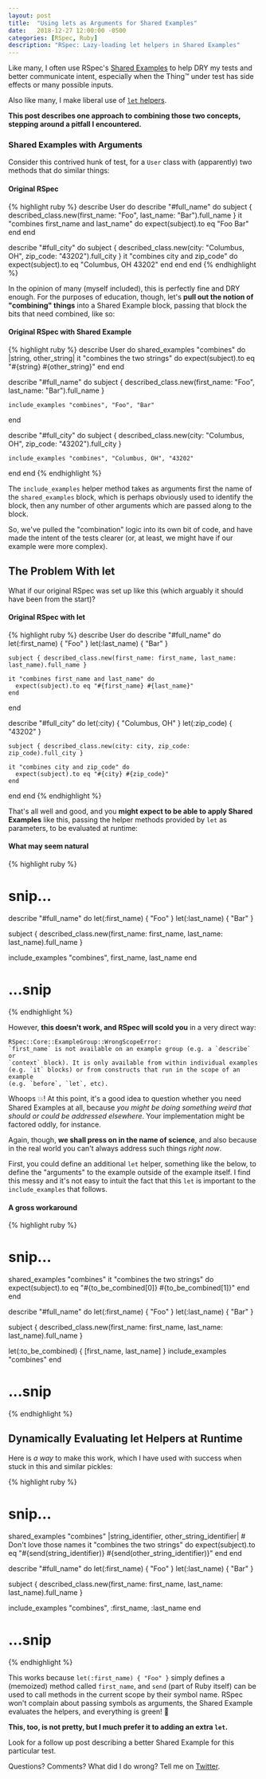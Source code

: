 ```yaml
---
layout: post
title:  "Using lets as Arguments for Shared Examples"
date:   2018-12-27 12:00:00 -0500
categories: [RSpec, Ruby]
description: "RSpec: Lazy-loading let helpers in Shared Examples"
---
```

Like many, I often use RSpec's [Shared Examples](https://relishapp.com/rspec/rspec-core/docs/example-groups/shared-examples) to help DRY my tests and better communicate intent, especially when the Thing™ under test has side effects or many possible inputs.

Also like many, I make liberal use of [`let` helpers](https://relishapp.com/rspec/rspec-core/docs/helper-methods/let-and-let).

**This post describes one approach to combining those two concepts, stepping around a pitfall I encountered.**

### Shared Examples with Arguments

Consider this contrived hunk of test, for a `User` class with (apparently) two methods that do similar things:

#### Original RSpec

{% highlight ruby %}
describe User do
  describe "#full_name" do
    subject { described_class.new(first_name: "Foo", last_name: "Bar").full_name }
    it "combines first_name and last_name" do
      expect(subject).to eq "Foo Bar"
    end
  end

  describe "#full_city" do
    subject { described_class.new(city: "Columbus, OH", zip_code: "43202").full_city }
    it "combines city and zip_code" do
      expect(subject).to eq "Columbus, OH 43202"
    end
  end
end
{% endhighlight %}

In the opinion of many (myself included), this is perfectly fine and DRY enough. For the purposes of education, though, let's **pull out the notion of "combining" things** into a Shared Example block, passing that block the bits that need combined, like so:

#### Original RSpec with Shared Example

{% highlight ruby %}
describe User do
  shared_examples "combines" do |string, other_string|
    it "combines the two strings" do
      expect(subject).to eq "#{string} #{other_string}"
    end
  end

  describe "#full_name" do
    subject { described_class.new(first_name: "Foo", last_name: "Bar").full_name }

    include_examples "combines", "Foo", "Bar"
  end

  describe "#full_city" do
    subject { described_class.new(city: "Columbus, OH", zip_code: "43202").full_city }

    include_examples "combines", "Columbus, OH", "43202"
  end
end
{% endhighlight %}

The `include_examples` helper method takes as arguments first the name of the `shared_examples` block, which is perhaps obviously used to identify the block, then any number of other arguments which are passed along to the block.

So, we've pulled the "combination" logic into its own bit of code, and have made the intent of the tests clearer (or, at least, we might have if our example were more complex).

## The Problem With let

What if our original RSpec was set up like this (which arguably it should have been from the start)?

#### Original RSpec with let

{% highlight ruby %}
describe User do
  describe "#full_name" do
    let(:first_name) { "Foo" }
    let(:last_name)  { "Bar" }

    subject { described_class.new(first_name: first_name, last_name: last_name).full_name }

    it "combines first_name and last_name" do
      expect(subject).to eq "#{first_name} #{last_name}"
    end
  end

  describe "#full_city" do
    let(:city)     { "Columbus, OH" }
    let(:zip_code) { "43202" }

    subject { described_class.new(city: city, zip_code: zip_code).full_city }

    it "combines city and zip_code" do
      expect(subject).to eq "#{city} #{zip_code}"
    end
  end
end
{% endhighlight %}

That's all well and good, and you **might expect to be able to apply Shared Examples** like this, passing the helper methods provided by `let` as parameters, to be evaluated at runtime:

#### What may seem natural

{% highlight ruby %}
# snip...
describe "#full_name" do
  let(:first_name) { "Foo" }
  let(:last_name)  { "Bar" }

  subject { described_class.new(first_name: first_name, last_name: last_name).full_name }

  include_examples "combines", first_name, last_name
end
# ...snip
{% endhighlight %}

However, **this doesn't work, and RSpec will scold you** in a very direct way: 

```
RSpec::Core::ExampleGroup::WrongScopeError:
`first_name` is not available on an example group (e.g. a `describe` or
`context` block). It is only available from within individual examples
(e.g. `it` blocks) or from constructs that run in the scope of an example
(e.g. `before`, `let`, etc).
```

Whoops 💥! At this point, it's a good idea to question whether you need Shared Examples at all, because _you might be doing something weird that should or could be addressed elsewhere_. Your implementation might be factored oddly, for instance.

Again, though, **we shall press on in the name of science**, and also because in the real world you can't always address such things _right now_.

First, you could define an additional `let` helper, something like the below, to define the "arguments" to the example outside of the example itself. I find this messy and it's not easy to intuit the fact that this `let` is important to the `include_examples` that follows.

#### A gross workaround

{% highlight ruby %}
# snip...
shared_examples "combines"
  it "combines the two strings" do
    expect(subject).to eq "#{to_be_combined[0]} #{to_be_combined[1]}"
  end
end

describe "#full_name" do
  let(:first_name) { "Foo" }
  let(:last_name)  { "Bar" }

  subject { described_class.new(first_name: first_name, last_name: last_name).full_name }

  let(:to_be_combined) { [first_name, last_name] }
  include_examples "combines"
end
# ...snip
{% endhighlight %}

## Dynamically Evaluating let Helpers at Runtime

Here is _a way_ to make this work, which I have used with success when stuck in this and similar pickles:

{% highlight ruby %}
# snip...
shared_examples "combines" |string_identifier, other_string_identifier| # Don't love those names
  it "combines the two strings" do
    expect(subject).to eq "#{send(string_identifier)} #{send(other_string_identifier)}"
  end
end

describe "#full_name" do
  let(:first_name) { "Foo" }
  let(:last_name)  { "Bar" }

  subject { described_class.new(first_name: first_name, last_name: last_name).full_name }

  include_examples "combines", :first_name, :last_name
end
# ...snip
{% endhighlight %}

This works because `let(:first_name) { "Foo" }` simply defines a (memoized) method called `first_name`, and `send` (part of Ruby itself) can be used to call methods in the current scope by their symbol name. RSpec won't complain about passing symbols as arguments, the Shared Example evaluates the helpers, and everything is green! 💯

**This, too, is not pretty, but I much prefer it to adding an extra `let`.**

Look for a follow up post describing a better Shared Example for this particular test.

Questions? Comments? What did I do wrong? Tell me on [Twitter](https://www.twitter.com/alexford).